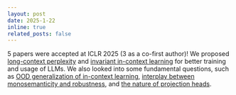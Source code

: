 ```yaml
---
layout: post
date: 2025-1-22
inline: true
related_posts: false
---
```


5 papers were accepted at ICLR 2025 (3 as a co-first author)! We proposed <a href="https://openreview.net/pdf?id=fL4qWkSmtM">long-context perplexity</a> and <a href="https://openreview.net/pdf?id=q1UyoY3MgJ">invariant in-context learning</a> for better training and usage of LLMs. We also looked into some fundamental questions, such as <a href="https://openreview.net/pdf?id=INe4otjryz">OOD generalization of in-context learning</a>, <a href="https://openreview.net/forum?id=g6Qc3p7JH5">interplay between monosemanticity and robustness</a>, and <a href="https://openreview.net/pdf?id=L0evcuybH5">the nature of projection heads</a>.